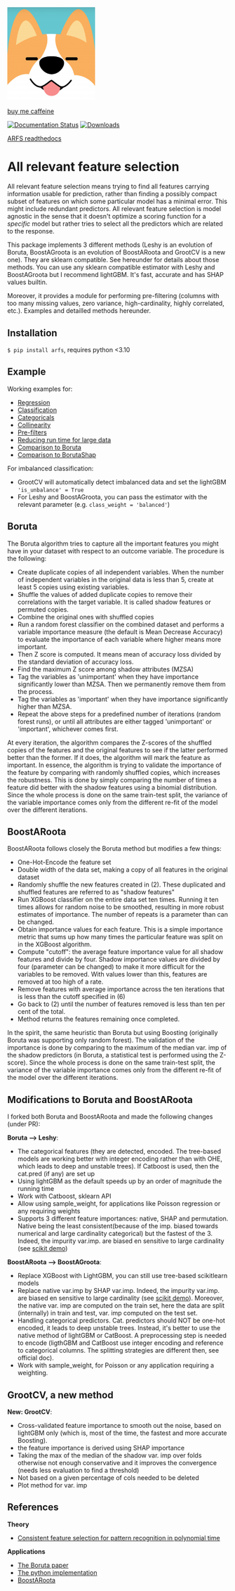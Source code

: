 <img src="logo.png" alt="drawing" width="200"/>

[buy me caffeine](https://ko-fi.com/V7V72SOHX)

[![Documentation Status](https://readthedocs.org/projects/arfs/badge/?version=latest)](https://arfs.readthedocs.io/en/latest/?badge=latest) [![Downloads](https://static.pepy.tech/personalized-badge/arfs?period=month&units=international_system&left_color=black&right_color=blue&left_text=Downloads)](https://pepy.tech/project/arfs)

[ARFS readthedocs](https://arfs.readthedocs.io/en/latest/#)

# All relevant feature selection

All relevant feature selection means trying to find all features carrying information usable for prediction, rather than finding a possibly compact subset of features on which some particular model has a minimal error. This might include redundant predictors. All relevant feature selection is model agnostic in the sense that it doesn't optimize a scoring function for a *specific* model but rather tries to select all the predictors which are related to the response. 

This package implements 3 different methods (Leshy is an evolution of Boruta, BoostAGroota is an evolution of BoostARoota and GrootCV is a new one). They are sklearn compatible. See hereunder for details about those methods. You can use any sklearn compatible estimator with Leshy and BoostAGroota but I recommend lightGBM. It's fast, accurate and has SHAP values builtin.

Moreover, it provides a module for performing pre-filtering (columns with too many missing values, zero variance, high-cardinality, highly correlated, etc.). Examples and detailled methods hereunder.

## Installation

`$ pip install arfs`, requires python <3.10

## Example

Working examples for:

 - [Regression](./docs/notebooks/Regression.ipynb)
 - [Classification](./docs/notebooks/Classification.ipynb)
 - [Categoricals](./docs/notebooks/Categoricals.ipynb)
 - [Collinearity](./docs/notebooks/Collinearity.ipynb)
 - [Pre-filters](./docs/notebooks/pre-filtering.ipynb)
 - [Reducing run time for large data](./docs/notebooks/large_data_sampling.ipynb)
 - [Comparison to Boruta](./docs/notebooks/Boruta_comparison.ipynb)
 - [Comparison to BorutaShap](./docs/notebooks/BorutaShap_comparison.ipynb)

For imbalanced classification:
 - GrootCV will automatically detect imbalanced data and set the lightGBM `'is_unbalance' = True`
 - For Leshy and BoostAGroota, you can pass the estimator with the relevant parameter (e.g. `class_weight = 'balanced'`)



## Boruta

The Boruta algorithm tries to capture all the important features you might have in your dataset with respect to an outcome variable. The procedure is the following:

 * Create duplicate copies of all independent variables. When the number of independent variables in the original data is less than 5, create at least 5 copies using existing variables.
 * Shuffle the values of added duplicate copies to remove their correlations with the target variable. It is called shadow features or permuted copies.
 * Combine the original ones with shuffled copies
 * Run a random forest classifier on the combined dataset and performs a variable importance measure (the default is Mean Decrease Accuracy) to evaluate the importance of each variable where higher means more important.
 * Then Z score is computed. It means mean of accuracy loss divided by the standard deviation of accuracy loss.
 * Find the maximum Z score among shadow attributes (MZSA)
 * Tag the variables as 'unimportant' when they have importance significantly lower than MZSA. Then we permanently remove them from the process.
 * Tag the variables as 'important' when they have importance significantly higher than MZSA.
 * Repeat the above steps for a predefined number of iterations (random forest runs), or until all attributes are either tagged 'unimportant' or 'important', whichever comes first.

At every iteration, the algorithm compares the Z-scores of the shuffled copies of the features and the original features to see if the latter performed better than the former. If it does, the algorithm will mark the feature as important. In essence, the algorithm is trying to validate the importance of the feature by comparing with randomly shuffled copies, which increases the robustness. This is done by simply comparing the number of times a feature did better with the shadow features using a binomial distribution. Since the whole process is done on the same train-test split, the variance of the variable importance comes only from the different re-fit of the model over the different iterations.


## BoostARoota

BoostARoota follows closely the Boruta method but modifies a few things:

 * One-Hot-Encode the feature set
 * Double width of the data set, making a copy of all features in the original dataset
 * Randomly shuffle the new features created in (2). These duplicated and shuffled features are referred to as "shadow features"
 * Run XGBoost classifier on the entire data set ten times. Running it ten times allows for random noise to be smoothed, resulting in more robust estimates of importance. The number of repeats is a parameter than can be changed.
 * Obtain importance values for each feature. This is a simple importance metric that sums up how many times the particular feature was split on in the XGBoost algorithm.
 * Compute "cutoff": the average feature importance value for all shadow features and divide by four. Shadow importance values are divided by four (parameter can be changed) to make it more difficult for the variables to be removed. With values lower than this, features are removed at too high of a rate.
 * Remove features with average importance across the ten iterations that is less than the cutoff specified in (6)
 * Go back to (2) until the number of features removed is less than ten per cent of the total.
 * Method returns the features remaining once completed.

In the spirit, the same heuristic than Boruta but using Boosting (originally Boruta was supporting only random forest). The validation of the importance is done by comparing to the maximum of the median var. imp of the shadow predictors (in Boruta, a statistical test is performed using the Z-score). Since the whole process is done on the same train-test split, the variance of the variable importance comes only from the different re-fit of the model over the different iterations.

## Modifications to Boruta and BoostARoota

 I forked both Boruta and BoostARoota and made the following changes (under PR):

**Boruta --> Leshy**:

  - The categorical features (they are detected, encoded. The tree-based models are working better with integer encoding rather than with OHE, which leads to deep and unstable trees). If Catboost is used, then the cat.pred (if any) are set up
  - Using lightGBM as the default speeds up by an order of magnitude the running time
  - Work with Catboost, sklearn API
  - Allow using sample_weight, for applications like Poisson regression or any requiring weights
  - Supports 3 different feature importances: native, SHAP and permutation. Native being the least consistent(because of the imp. biased towards numerical and large cardinality categorical) but the fastest of the 3. Indeed, the impurity var.imp. are biased en sensitive to large cardinality (see [scikit demo](https://scikit-learn.org/stable/auto_examples/inspection/plot_permutation_importance.html#sphx-glr-auto-examples-inspection-plot-permutation-importance-py))

**BoostARoota --> BoostAGroota**:

  - Replace XGBoost with LightGBM, you can still use tree-based scikitlearn models
  - Replace native var.imp by SHAP var.imp. Indeed, the impurity var.imp. are biased en sensitive to large cardinality (see [scikit demo](https://scikit-learn.org/stable/auto_examples/inspection/plot_permutation_importance.html#sphx-glr-auto-examples-inspection-plot-permutation-importance-py)). Moreover, the native var. imp are computed on the train set, here the data are split (internally) in train and test, var. imp computed on the test set.
  - Handling categorical predictors. Cat. predictors should NOT be one-hot encoded, it leads to deep unstable trees. Instead, it's better to use the native method of lightGBM or CatBoost. A preprocessing step is needed to encode (ligthGBM and CatBoost use integer encoding and reference to categorical columns. The splitting strategies are different then, see official doc).
  - Work with sample_weight, for Poisson or any application requiring a weighting.

## GrootCV, a new method

**New: GrootCV**:

  - Cross-validated feature importance to smooth out the noise, based on lightGBM only (which is, most of the time, the fastest and more accurate Boosting).
  - the feature importance is derived using SHAP importance
  - Taking the max of the median of the shadow var. imp over folds otherwise not enough conservative and it improves the convergence (needs less evaluation to find a threshold)
  - Not based on a given percentage of cols needed to be deleted
  - Plot method for var. imp


## References

**Theory**

 - [Consistent feature selection for pattern recognition in polynomial time](https://www.jmlr.org/papers/volume8/nilsson07a/nilsson07a.pdf)

**Applications**

 - [The Boruta paper](https://www.jstatsoft.org/article/view/v036i11/v36i11.pdf)
 - [The python implementation](https://github.com/scikit-learn-contrib/boruta_py)
 - [BoostARoota](https://github.com/chasedehan/BoostARoota)



